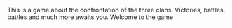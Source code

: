 
This is a game about the confrontation of the three clans. Victories, battles, battles and much more awaits you. Welcome to the game